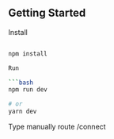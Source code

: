 ## Getting Started

Install

````bash

npm install

Run

```bash
npm run dev

# or
yarn dev

````

Type manually route /connect
